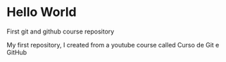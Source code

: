 # Hello World
 First git and github course repository

 My first repository, I created from a youtube course called Curso de Git e GitHub